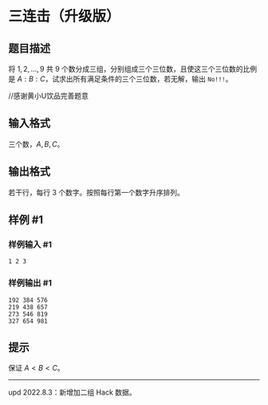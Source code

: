 # 三连击（升级版）

## 题目描述

将 $1, 2,\ldots, 9$ 共 $9$ 个数分成三组，分别组成三个三位数，且使这三个三位数的比例是 $A:B:C$，试求出所有满足条件的三个三位数，若无解，输出 `No!!!`。


//感谢黄小U饮品完善题意


## 输入格式

三个数，$A,B,C$。


## 输出格式

若干行，每行 $3$ 个数字。按照每行第一个数字升序排列。


## 样例 #1

### 样例输入 #1
```
1 2 3
```

### 样例输出 #1

```
192 384 576
219 438 657
273 546 819
327 654 981
```

## 提示

保证 $A<B<C$。

---

$\text{upd 2022.8.3}$：新增加二组 Hack 数据。
